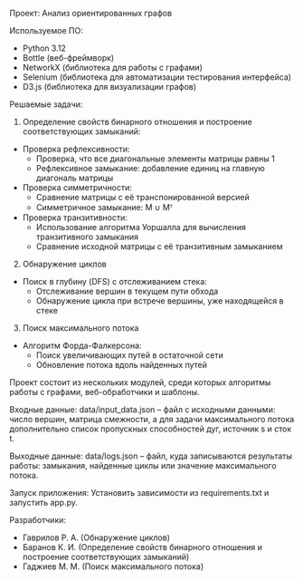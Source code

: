 Проект: Анализ ориентированных графов

Используемое ПО:
- Python 3.12
- Bottle (веб-фреймворк)
- NetworkX (библиотека для работы с графами)
- Selenium (библиотека для автоматизации тестирования интерфейса)
- D3.js (библиотека для визуализации графов)

Решаемые задачи: 
1. Определение свойств бинарного отношения и построение соответствующих замыканий:
  - Проверка рефлексивности:
    - Проверка, что все диагональные элементы матрицы равны 1
    - Рефлексивное замыкание: добавление единиц на главную диагональ матрицы
  - Проверка симметричности:
    - Сравнение матрицы с её транспонированной версией
    - Симметричное замыкание: M ∪ Mᵀ
  - Проверка транзитивности:
    - Использование алгоритма Уоршалла для вычисления транзитивного замыкания
    - Сравнение исходной матрицы с её транзитивным замыканием

2. Обнаружение циклов
  - Поиск в глубину (DFS) с отслеживанием стека:
    - Отслеживание вершин в текущем пути обхода
    - Обнаружение цикла при встрече вершины, уже находящейся в стеке

3. Поиск максимального потока
  - Алгоритм Форда-Фалкерсона:
    - Поиск увеличивающих путей в остаточной сети
    - Обновление потока вдоль найденных путей

Проект состоит из нескольких модулей, среди которых алгоритмы работы с графами, веб-обработчики и шаблоны.

Входные данные:
data/input_data.json – файл с исходными данными: число вершин, матрица смежности, а для задачи максимального потока дополнительно список пропускных способностей дуг, источник s и сток t.

Выходные данные:
data/logs.json – файл, куда записываются результаты работы: замыкания, найденные циклы или значение максимального потока.

Запуск приложения:
Установить зависимости из requirements.txt и запустить app.py.

Разработчики:
- Гаврилов Р. А. (Обнаружение циклов)
- Баранов К. И. (Определение свойств бинарного отношения и построение соответствующих замыканий)
- Гаджиев М. М. (Поиск максимального потока)

